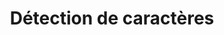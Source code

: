 ---
title: Détection de caractères
imgurl: /assets/images/projets/sudoku.jpg
bgcolor: bg-teal-800
---